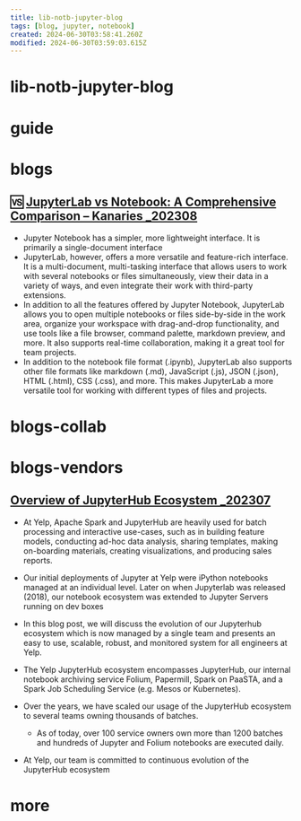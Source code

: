 ```yaml
---
title: lib-notb-jupyter-blog
tags: [blog, jupyter, notebook]
created: 2024-06-30T03:58:41.260Z
modified: 2024-06-30T03:59:03.615Z
---
```


# lib-notb-jupyter-blog

# guide

# blogs

## 🆚 [JupyterLab vs Notebook: A Comprehensive Comparison – Kanaries _202308](https://docs.kanaries.net/topics/Python/jupyterlab-vs-notebook)

- Jupyter Notebook has a simpler, more lightweight interface. It is primarily a single-document interface
- JupyterLab, however, offers a more versatile and feature-rich interface. It is a multi-document, multi-tasking interface that allows users to work with several notebooks or files simultaneously, view their data in a variety of ways, and even integrate their work with third-party extensions. 
- In addition to all the features offered by Jupyter Notebook, JupyterLab allows you to open multiple notebooks or files side-by-side in the work area, organize your workspace with drag-and-drop functionality, and use tools like a file browser, command palette, markdown preview, and more. It also supports real-time collaboration, making it a great tool for team projects.
- In addition to the notebook file format (.ipynb), JupyterLab also supports other file formats like markdown (.md), JavaScript (.js), JSON (.json), HTML (.html), CSS (.css), and more. This makes JupyterLab a more versatile tool for working with different types of files and projects.
# blogs-collab

# blogs-vendors

## [Overview of JupyterHub Ecosystem _202307](https://engineeringblog.yelp.com/2023/07/overview-of-jupyterhub-ecosystem.html)

- At Yelp, Apache Spark and JupyterHub are heavily used for batch processing and interactive use-cases, such as in building feature models, conducting ad-hoc data analysis, sharing templates, making on-boarding materials, creating visualizations, and producing sales reports.
- Our initial deployments of Jupyter at Yelp were iPython notebooks managed at an individual level. Later on when Jupyterlab was released (2018), our notebook ecosystem was extended to Jupyter Servers running on dev boxes
- In this blog post, we will discuss the evolution of our Jupyterhub ecosystem which is now managed by a single team and presents an easy to use, scalable, robust, and monitored system for all engineers at Yelp.

- The Yelp JupyterHub ecosystem encompasses JupyterHub, our internal notebook archiving service Folium, Papermill, Spark on PaaSTA, and a Spark Job Scheduling Service (e.g. Mesos or Kubernetes).

- Over the years, we have scaled our usage of the JupyterHub ecosystem to several teams owning thousands of batches. 
  - As of today, over 100 service owners own more than 1200 batches and hundreds of Jupyter and Folium notebooks are executed daily.

- At Yelp, our team is committed to continuous evolution of the JupyterHub ecosystem
# more
